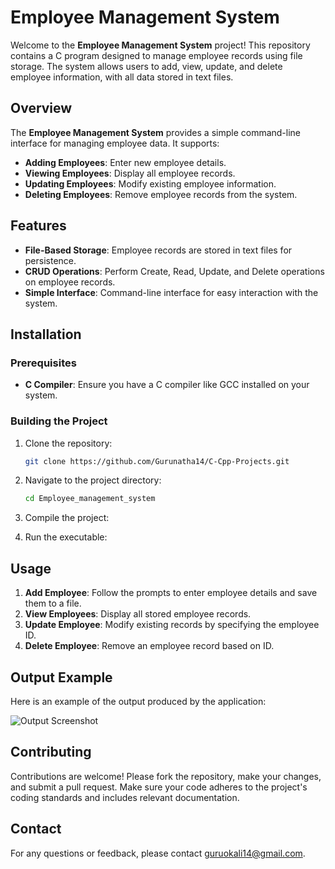 # Employee Management System

Welcome to the **Employee Management System** project! This repository contains a C program designed to manage employee records using file storage. The system allows users to add, view, update, and delete employee information, with all data stored in text files.

## Overview

The **Employee Management System** provides a simple command-line interface for managing employee data. It supports:

- **Adding Employees**: Enter new employee details.
- **Viewing Employees**: Display all employee records.
- **Updating Employees**: Modify existing employee information.
- **Deleting Employees**: Remove employee records from the system.

## Features

- **File-Based Storage**: Employee records are stored in text files for persistence.
- **CRUD Operations**: Perform Create, Read, Update, and Delete operations on employee records.
- **Simple Interface**: Command-line interface for easy interaction with the system.

## Installation

### Prerequisites

- **C Compiler**: Ensure you have a C compiler like GCC installed on your system.

### Building the Project

1. Clone the repository:

    ```bash
    git clone https://github.com/Gurunatha14/C-Cpp-Projects.git
    ```

2. Navigate to the project directory:

    ```bash
    cd Employee_management_system
    ```

3. Compile the project:

4. Run the executable:


## Usage

1. **Add Employee**: Follow the prompts to enter employee details and save them to a file.
2. **View Employees**: Display all stored employee records.
3. **Update Employee**: Modify existing records by specifying the employee ID.
4. **Delete Employee**: Remove an employee record based on ID.

## Output Example

Here is an example of the output produced by the application:

![Output Screenshot](https://github.com/Gurunatha14/C-Cpp-Projects/blob/main/Employee_management_system/EMS_Output.png)

## Contributing

Contributions are welcome! Please fork the repository, make your changes, and submit a pull request. Make sure your code adheres to the project's coding standards and includes relevant documentation.

## Contact

For any questions or feedback, please contact [guruokali14@gmail.com](mailto:guruokali14@gmail.com).
